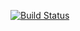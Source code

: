 [![Build Status](https://travis-ci.org/romangrubic/django-project.svg?branch=master)](https://travis-ci.org/romangrubic/django-project)